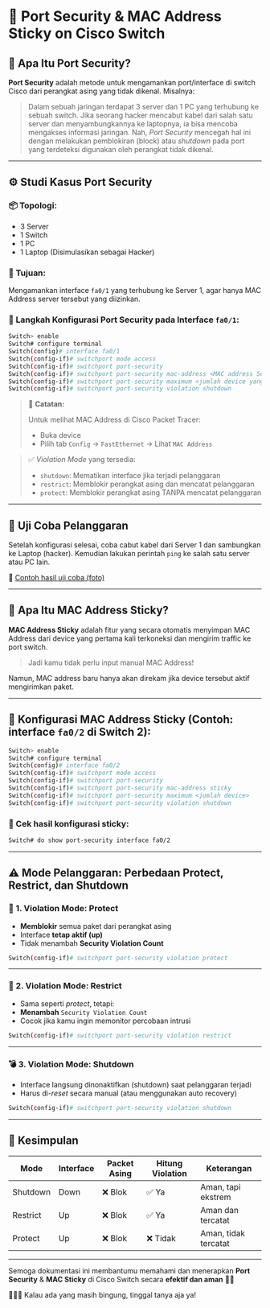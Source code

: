 # 📡 Port Security & MAC Address Sticky on Cisco Switch

## 🔐 Apa Itu Port Security?

**Port Security** adalah metode untuk mengamankan port/interface di switch Cisco dari perangkat asing yang tidak dikenal. Misalnya:

> Dalam sebuah jaringan terdapat 3 server dan 1 PC yang terhubung ke sebuah switch. Jika seorang hacker mencabut kabel dari salah satu server dan menyambungkannya ke laptopnya, ia bisa mencoba mengakses informasi jaringan. Nah, *Port Security* mencegah hal ini dengan melakukan pemblokiran (block) atau *shutdown* pada port yang terdeteksi digunakan oleh perangkat tidak dikenal.

---

## ⚙️ Studi Kasus Port Security

### **📦 Topologi:**
- 3 Server
- 1 Switch
- 1 PC
- 1 Laptop (Disimulasikan sebagai Hacker)

### **🎯 Tujuan:**
Mengamankan interface `fa0/1` yang terhubung ke Server 1, agar hanya MAC Address server tersebut yang diizinkan.

### **🧪 Langkah Konfigurasi Port Security pada Interface `fa0/1`:**

```bash
Switch> enable
Switch# configure terminal
Switch(config)# interface fa0/1
Switch(config-if)# switchport mode access
Switch(config-if)# switchport port-security 
Switch(config-if)# switchport port-security mac-address <MAC address Server>
Switch(config-if)# switchport port-security maximum <jumlah device yang diizinkan>
Switch(config-if)# switchport port-security violation shutdown
```

> 🔎 **Catatan:**
>
> Untuk melihat MAC Address di Cisco Packet Tracer:
> - Buka device
> - Pilih tab `Config` → `FastEthernet` → Lihat `MAC Address`

> ✅ *Violation Mode* yang tersedia:
> - `shutdown`: Mematikan interface jika terjadi pelanggaran
> - `restrict`: Memblokir perangkat asing dan mencatat pelanggaran
> - `protect`: Memblokir perangkat asing TANPA mencatat pelanggaran

---

## 🔬 Uji Coba Pelanggaran

Setelah konfigurasi selesai, coba cabut kabel dari Server 1 dan sambungkan ke Laptop (hacker). Kemudian lakukan perintah `ping` ke salah satu server atau PC lain.

🔗 [Contoh hasil uji coba (foto)](https://drive.google.com/open?id=1vEzzhrFuyJu2iStEDV3jyj35Kq5JBch5&usp=drive_fs)

---

## 🧠 Apa Itu MAC Address Sticky?

**MAC Address Sticky** adalah fitur yang secara otomatis menyimpan MAC Address dari device yang pertama kali terkoneksi dan mengirim traffic ke port switch.

> Jadi kamu tidak perlu input manual MAC Address!

Namun, MAC address baru hanya akan direkam jika device tersebut aktif mengirimkan paket.

---

## 🧪 Konfigurasi MAC Address Sticky (Contoh: interface `fa0/2` di Switch 2):

```bash
Switch> enable
Switch# configure terminal
Switch(config)# interface fa0/2
Switch(config-if)# switchport mode access
Switch(config-if)# switchport port-security 
Switch(config-if)# switchport port-security mac-address sticky
Switch(config-if)# switchport port-security maximum <jumlah device>
Switch(config-if)# switchport port-security violation shutdown
```

### 👀 Cek hasil konfigurasi sticky:
```bash
Switch# do show port-security interface fa0/2
```

---

## ⚠️ Mode Pelanggaran: Perbedaan Protect, Restrict, dan Shutdown

### 🔐 1. Violation Mode: **Protect**
- **Memblokir** semua paket dari perangkat asing
- Interface **tetap aktif (up)**
- Tidak menambah **Security Violation Count**

```bash
Switch(config-if)# switchport port-security violation protect
```

---

### 🚨 2. Violation Mode: **Restrict**
- Sama seperti *protect*, tetapi:
- **Menambah** `Security Violation Count`
- Cocok jika kamu ingin memonitor percobaan intrusi

```bash
Switch(config-if)# switchport port-security violation restrict
```

---

### 💣 3. Violation Mode: **Shutdown**
- Interface langsung dinonaktifkan (shutdown) saat pelanggaran terjadi
- Harus di-*reset* secara manual (atau menggunakan auto recovery)

```bash
Switch(config-if)# switchport port-security violation shutdown
```

---

## 📘 Kesimpulan

| Mode | Interface | Packet Asing | Hitung Violation | Keterangan |
|------|-----------|--------------|------------------|------------|
| Shutdown | Down | ❌ Blok | ✅ Ya | Aman, tapi ekstrem |
| Restrict | Up | ❌ Blok | ✅ Ya | Aman dan tercatat |
| Protect | Up | ❌ Blok | ❌ Tidak | Aman, tidak tercatat |

---

Semoga dokumentasi ini membantumu memahami dan menerapkan **Port Security** & **MAC Sticky** di Cisco Switch secara **efektif dan aman** 🔐✨

🔨🤖🔧 Kalau ada yang masih bingung, tinggal tanya aja ya!
